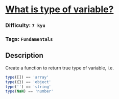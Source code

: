 # [What is type of variable?](https://www.codewars.com/kata/57293671c98f77e84b000065)

### Difficulty: `7 kyu`

### Tags: `Fundamentals` 

## Description

Create a function to return true type of variable, i.e.

```js
type([]) == 'array'
type({}) == 'object'
type('') == 'string'
type(NaN) == 'number'
```